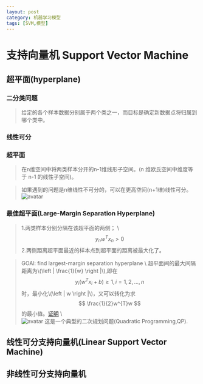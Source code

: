 ```yaml
---
layout: post
category: 机器学习模型
tags: [SVM,模型]
---
```



支持向量机 Support Vector Machine
================

## 超平面(hyperplane)

### 二分类问题
	
> 给定的各个样本数据分别属于两个类之一，而目标是确定新数据点将归属到哪个类中。

### 线性可分

### 超平面

> 在n维空间中将两类样本分开的n-1维线形子空间。(n 维欧氏空间中维度等于 n-1 的线性子空间)。

> 如果遇到的问题是n维线性不可分的，可以在更高空间(n+1维)线性可分。
![avatar](https://gwfp.github.io/static/images/18/11/21/separateinhighdemension.jpeg)

### 最佳超平面(Large-Margin Separation Hyperplane)

> 1.两类样本分别分隔在该超平面的两侧；	\\
$$
	y_{n}w^{T}x_{n} > 0
$$
  2.两侧距离超平面最近的样本点到超平面的距离被最大化了。

> GOAl: find largest-margin separation hyperplane	\\
  超平面间的最大间隔距离为\\(\left \| \frac{1}{w} \right \|\\),即在
$$
	y_{i}(w^{T}x_{i}+b)\geqslant 1,i=1,2,...,n	
$$
时，最小化\\(\left \| w \right \|\\)，又可以转化为求
$$
	\frac{1}{2}w^{T}w
$$
的最小值。[证明](https://blog.csdn.net/red_stone1/article/details/73526457)	\\	
![avatar](https://gwfp.github.io/static/images/18/11/21/hyperplane.png)
这是一个典型的二次规划问题(Quadratic Programming,QP).

## 线性可分支持向量机(Linear Support Vector Machine)

## 非线性可分支持向量机
